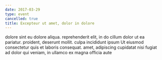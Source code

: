 ```yaml
---
date: 2017-03-29
type: event
cancelled: true
title: Excepteur ut amet, dolor in dolore
---
```

dolore sint eu dolore aliqua. reprehenderit elit, in do cillum dolor ut ea pariatur. proident, deserunt mollit. culpa incididunt ipsum Ut eiusmod consectetur quis et laboris consequat. amet, adipiscing cupidatat nisi fugiat ad dolor qui veniam, in ullamco ex magna officia aute